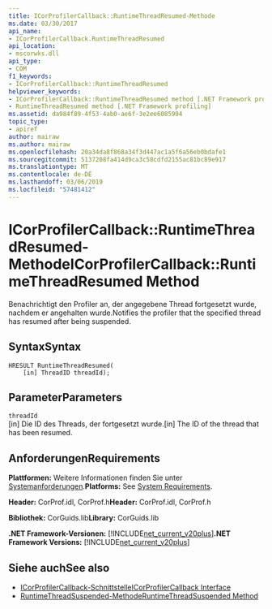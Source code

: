```yaml
---
title: ICorProfilerCallback::RuntimeThreadResumed-Methode
ms.date: 03/30/2017
api_name:
- ICorProfilerCallback.RuntimeThreadResumed
api_location:
- mscorwks.dll
api_type:
- COM
f1_keywords:
- ICorProfilerCallback::RuntimeThreadResumed
helpviewer_keywords:
- ICorProfilerCallback::RuntimeThreadResumed method [.NET Framework profiling]
- RuntimeThreadResumed method [.NET Framework profiling]
ms.assetid: da984f89-4f53-4ab0-ae6f-3e2ee6085994
topic_type:
- apiref
author: mairaw
ms.author: mairaw
ms.openlocfilehash: 20a34da8f868a34f3d447ac1a5f6a56eb0bdafe1
ms.sourcegitcommit: 5137208fa414d9ca3c58cdfd2155ac81bc89e917
ms.translationtype: MT
ms.contentlocale: de-DE
ms.lasthandoff: 03/06/2019
ms.locfileid: "57481412"
---
```

# <a name="icorprofilercallbackruntimethreadresumed-method"></a><span data-ttu-id="e21e4-102">ICorProfilerCallback::RuntimeThreadResumed-Methode</span><span class="sxs-lookup"><span data-stu-id="e21e4-102">ICorProfilerCallback::RuntimeThreadResumed Method</span></span>
<span data-ttu-id="e21e4-103">Benachrichtigt den Profiler an, der angegebene Thread fortgesetzt wurde, nachdem er angehalten wurde.</span><span class="sxs-lookup"><span data-stu-id="e21e4-103">Notifies the profiler that the specified thread has resumed after being suspended.</span></span>  
  
## <a name="syntax"></a><span data-ttu-id="e21e4-104">Syntax</span><span class="sxs-lookup"><span data-stu-id="e21e4-104">Syntax</span></span>  
  
```  
HRESULT RuntimeThreadResumed(  
    [in] ThreadID threadId);  
```  
  
## <a name="parameters"></a><span data-ttu-id="e21e4-105">Parameter</span><span class="sxs-lookup"><span data-stu-id="e21e4-105">Parameters</span></span>  
 `threadId`  
 <span data-ttu-id="e21e4-106">[in] Die ID des Threads, der fortgesetzt wurde.</span><span class="sxs-lookup"><span data-stu-id="e21e4-106">[in] The ID of the thread that has been resumed.</span></span>  
  
## <a name="requirements"></a><span data-ttu-id="e21e4-107">Anforderungen</span><span class="sxs-lookup"><span data-stu-id="e21e4-107">Requirements</span></span>  
 <span data-ttu-id="e21e4-108">**Plattformen:** Weitere Informationen finden Sie unter [Systemanforderungen](../../../../docs/framework/get-started/system-requirements.md).</span><span class="sxs-lookup"><span data-stu-id="e21e4-108">**Platforms:** See [System Requirements](../../../../docs/framework/get-started/system-requirements.md).</span></span>  
  
 <span data-ttu-id="e21e4-109">**Header:** CorProf.idl, CorProf.h</span><span class="sxs-lookup"><span data-stu-id="e21e4-109">**Header:** CorProf.idl, CorProf.h</span></span>  
  
 <span data-ttu-id="e21e4-110">**Bibliothek:** CorGuids.lib</span><span class="sxs-lookup"><span data-stu-id="e21e4-110">**Library:** CorGuids.lib</span></span>  
  
 <span data-ttu-id="e21e4-111">**.NET Framework-Versionen:** [!INCLUDE[net_current_v20plus](../../../../includes/net-current-v20plus-md.md)]</span><span class="sxs-lookup"><span data-stu-id="e21e4-111">**.NET Framework Versions:** [!INCLUDE[net_current_v20plus](../../../../includes/net-current-v20plus-md.md)]</span></span>  
  
## <a name="see-also"></a><span data-ttu-id="e21e4-112">Siehe auch</span><span class="sxs-lookup"><span data-stu-id="e21e4-112">See also</span></span>
- [<span data-ttu-id="e21e4-113">ICorProfilerCallback-Schnittstelle</span><span class="sxs-lookup"><span data-stu-id="e21e4-113">ICorProfilerCallback Interface</span></span>](../../../../docs/framework/unmanaged-api/profiling/icorprofilercallback-interface.md)
- [<span data-ttu-id="e21e4-114">RuntimeThreadSuspended-Methode</span><span class="sxs-lookup"><span data-stu-id="e21e4-114">RuntimeThreadSuspended Method</span></span>](../../../../docs/framework/unmanaged-api/profiling/icorprofilercallback-runtimethreadsuspended-method.md)
